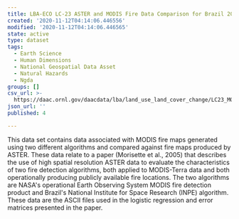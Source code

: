 ```yaml
---
title: LBA-ECO LC-23 ASTER and MODIS Fire Data Comparison for Brazil 2003-2004
created: '2020-11-12T04:14:06.446556'
modified: '2020-11-12T04:14:06.446565'
state: active
type: dataset
tags:
  - Earth Science
  - Human Dimensions
  - National Geospatial Data Asset
  - Natural Hazards
  - Ngda
groups: []
csv_url: >-
  https://daac.ornl.gov/daacdata/lba/land_use_land_cover_change/LC23_MODIS_ASTER_Fire_Comparisons/comp/filelist.csv
json_url: ''
published: 4

---
```

This data set contains data associated with MODIS fire maps generated using two different algorithms and compared against fire maps produced by ASTER. These data relate to a paper (Morisette et al., 2005) that describes the use of high spatial resolution ASTER data to evaluate the characteristics of two fire detection algorithms, both applied to MODIS-Terra data and both operationally producing publicly available fire locations. The two algorithms are NASA's operational Earth Observing System MODIS fire detection product and Brazil's National Institute for Space Research (INPE) algorithm. These data are the ASCII files used in the logistic regression and error matrices presented in the paper.
